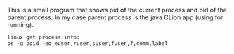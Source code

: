 This is a small program that shows pid of the current process and pid of the parent process.
In my case parent process is the java CLion app (using for running).

```
linux get process info:
ps -q ppid -eo euser,ruser,suser,fuser,f,comm,label
```